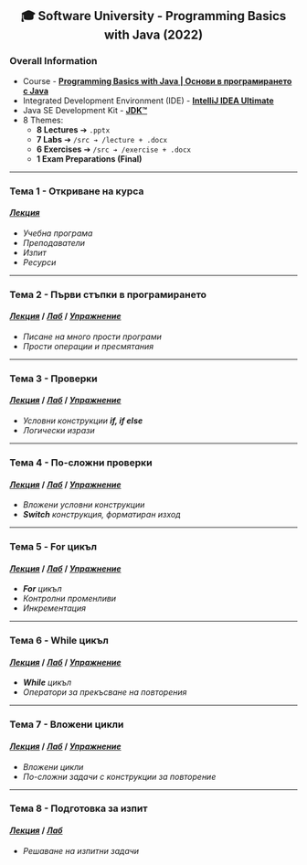 <h2 align="center">🎓 Software University - Programming Basics with Java (2022)</h2>

### Overall Information
* Course - [**Programming Basics with Java | Основи в програмирането с Java**](https://softuni.bg/trainings/3630/programming-basics-with-java-march-2022)
* Integrated Development Environment (IDE) - [**IntelliJ IDEA Ultimate**](https://www.jetbrains.com/idea/)
* Java SE Development Kit - [**JDK™**](https://www.oracle.com/java/technologies/downloads/#jdk17-windows)
* 8 Themes:
    * **8 Lectures** ➔ ``.pptx``
    * **7 Labs** ➔ ``/src ➔ /lecture + .docx``
    * **6 Exercises** ➔ ``/src ➔ /exercise + .docx``
    * **1 Exam Preparations (Final)**
---
### Тема 1 - Откриване на курса
#### [**_Лекция_**](https://github.com/rythm-net/SoftUni/blob/main/Programming%20Basics%20with%20Java/T01%20-%20Course%20Intro/01.%20Course%20Intro%20(March%202022).pptx)
* _Учебна програма_
* _Преподаватели_
* _Изпит_
* _Ресурси_
---
### Тема 2 - Първи стъпки в програмирането
#### [**_Лекция_**](https://github.com/rythm-net/SoftUni/blob/main/Programming%20Basics%20with%20Java/T02%20-%20First%20Steps%20in%20Coding/02.%20First%20Steps%20in%20Coding.pptx) **/** [**_Лаб_**](https://github.com/rythm-net/SoftUni/tree/main/Programming%20Basics%20with%20Java/T02%20-%20First%20Steps%20in%20Coding/src/lecture) **/** [**_Упражнение_**](https://github.com/rythm-net/SoftUni/tree/main/Programming%20Basics%20with%20Java/T02%20-%20First%20Steps%20in%20Coding/src/exercise)
* _Писане на много прости програми_
* _Прости операции и пресмятания_
---
### Тема 3 - Проверки
#### [**_Лекция_**](https://github.com/rythm-net/SoftUni/blob/main/Programming%20Basics%20with%20Java/T03%20-%20Conditional%20Statements/03.%20Conditional%20Statements.pptx) **/** [**_Лаб_**](https://github.com/rythm-net/SoftUni/tree/main/Programming%20Basics%20with%20Java/T03%20-%20Conditional%20Statements/src/lecture) **/** [**_Упражнение_**](https://github.com/rythm-net/SoftUni/tree/main/Programming%20Basics%20with%20Java/T03%20-%20Conditional%20Statements/src/exercise)
* _Условни конструкции **if, if else**_
* _Логически изрази_
---
### Тема 4 - По-сложни проверки
#### [**_Лекция_**](https://github.com/rythm-net/SoftUni/blob/main/Programming%20Basics%20with%20Java/T04%20-%20Conditional%20Statements%20(Advanced)/04.%20Conditional%20Statements%20(Advanced).pptx) **/** [**_Лаб_**](https://github.com/rythm-net/SoftUni/tree/main/Programming%20Basics%20with%20Java/T04%20-%20Conditional%20Statements%20(Advanced)/src/lecture) **/** [**_Упражнение_**](https://github.com/rythm-net/SoftUni/tree/main/Programming%20Basics%20with%20Java/T04%20-%20Conditional%20Statements%20(Advanced)/src/exercise)
* _Вложени условни конструкции_
* _**Switch** конструкция, форматиран изход_
---
### Тема 5 - For цикъл
#### [**_Лекция_**](https://github.com/rythm-net/SoftUni/blob/main/Programming%20Basics%20with%20Java/T05%20-%20For%20Loop/05.%20For%20Loop.pptx) **/** [**_Лаб_**](https://github.com/rythm-net/SoftUni/tree/main/Programming%20Basics%20with%20Java/T05%20-%20For%20Loop/src/lecture) **/** [**_Упражнение_**](https://github.com/rythm-net/SoftUni/tree/main/Programming%20Basics%20with%20Java/T05%20-%20For%20Loop/src/exercise)
* _**For** цикъл_
* _Контролни променливи_
* _Инкрементация_
---
### Тема 6 - While цикъл
#### [**_Лекция_**](https://github.com/rythm-net/SoftUni/blob/main/Programming%20Basics%20with%20Java/T06%20-%20While%20Loop/06.%20While%20Loop.pptx) **/** [**_Лаб_**](https://github.com/rythm-net/SoftUni/tree/main/Programming%20Basics%20with%20Java/T06%20-%20While%20Loop/src/lecture) **/** [**_Упражнение_**](https://github.com/rythm-net/SoftUni/tree/main/Programming%20Basics%20with%20Java/T06%20-%20While%20Loop/src/exercise)
* _**While** цикъл_
* _Оператори за прекъсване на повторения_
---
### Тема 7 - Вложени цикли
#### [**_Лекция_**](https://github.com/rythm-net/SoftUni/blob/main/Programming%20Basics%20with%20Java/T07%20-%20Nested%20Loops/07.%20Nested%20Loops.pptx) **/** [**_Лаб_**](https://github.com/rythm-net/SoftUni/tree/main/Programming%20Basics%20with%20Java/T07%20-%20Nested%20Loops/src/lecture) **/** [**_Упражнение_**](https://github.com/rythm-net/SoftUni/tree/main/Programming%20Basics%20with%20Java/T07%20-%20Nested%20Loops/src/exercise)
* _Вложени цикли_
* _По-сложни задачи с конструкции за повторение_
---
### Тема 8 - Подготовка за изпит
#### [**_Лекция_**](https://github.com/rythm-net/SoftUni/blob/main/Programming%20Basics%20with%20Java/T08%20-%20Exam%20Preparation/08.%20Exam%20Preparation.docx) **/** [**_Лаб_**](https://github.com/rythm-net/SoftUni/tree/main/Programming%20Basics%20with%20Java/T08%20-%20Exam%20Preparation/src)
* _Решаване на изпитни задачи_


